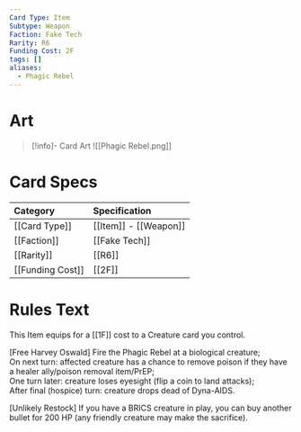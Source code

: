 ```yaml
---
Card Type: Item
Subtype: Weapon
Faction: Fake Tech
Rarity: R6
Funding Cost: 2F
tags: []
aliases:
  - Phagic Rebel
---
```

# Art

> [!info]- Card Art
> ![[Phagic Rebel.png]]

# Card Specs

| Category | Specification| 
| :--- | :--- |
| [[Card Type]] | [[Item]] - [[Weapon]] |  
| [[Faction]] | [[Fake Tech]] |  
| [[Rarity]] | [[R6]] |  
| [[Funding Cost]] | [[2F]] |  

# Rules Text  

This Item equips for a [[1F]] cost to a Creature card you control.  

[Free Harvey Oswald] Fire the Phagic Rebel at a biological creature;  
On next turn: affected creature has a chance to remove poison if they have a healer ally/poison removal item/PrEP;  
One turn later: creature loses eyesight (flip a coin to land attacks);  
After final (hospice) turn: creature drops dead of Dyna-AIDS.  

[Unlikely Restock] If you have a BRICS creature in play, you can buy another bullet for 200 HP (any friendly creature may make the sacrifice).  

